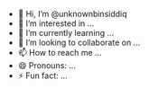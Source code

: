 - 👋 Hi, I’m @unknownbinsiddiq
- 👀 I’m interested in ...
- 🌱 I’m currently learning ...
- 💞️ I’m looking to collaborate on ...
- 📫 How to reach me ...
- 😄 Pronouns: ...
- ⚡ Fun fact: ...

<!---
unknownbinsiddiq/unknownbinsiddiq is a ✨ special ✨ repository because its `README.md` (this file) appears on your GitHub profile.
You can click the Preview link to take a look at your changes.
--->
